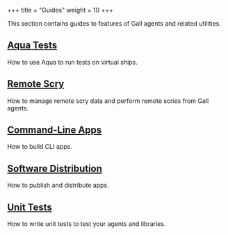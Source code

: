 +++
title = "Guides"
weight = 10
+++

This section contains guides to features of Gall agents and related utilities.

## [Aqua Tests](/userspace/apps/guides/aqua)

How to use Aqua to run tests on virtual ships.

## [Remote Scry](/userspace/apps/guides/remote-scry)

How to manage remote scry data and perform remote scries from Gall agents.

## [Command-Line Apps](/userspace/apps/guides/cli-tutorial)

How to build CLI apps.

## [Software Distribution](/userspace/apps/guides/software-distribution)

How to publish and distribute apps.

## [Unit Tests](/userspace/apps/guides/unit-tests)

How to write unit tests to test your agents and libraries.
